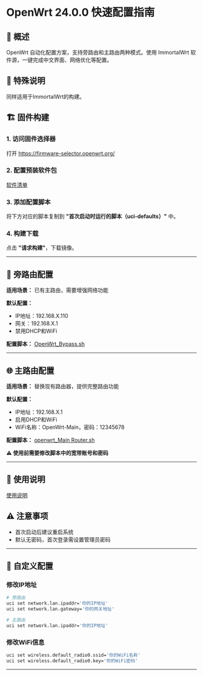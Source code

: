 # OpenWrt 24.0.0 快速配置指南

## 🎯 概述

OpenWrt 自动化配置方案，支持旁路由和主路由两种模式。使用 ImmortalWrt 软件源，一键完成中文界面、网络优化等配置。

## 📣 特殊说明

同样适用于ImmortalWrt的构建。

## 🏗️ 固件构建

### 1. 访问固件选择器
打开 https://firmware-selector.openwrt.org/

### 2. 配置预装软件包
[软件清单](https://github.com/OpenSourceVision/OpenWrt/blob/main/OpenWrt.md)
### 3. 添加配置脚本
将下方对应的脚本复制到 **"首次启动时运行的脚本（uci-defaults）"** 中。

### 4. 构建下载
点击 **"请求构建"**，下载镜像。

---

## 🔀 旁路由配置

**适用场景：** 已有主路由，需要增强网络功能

**默认配置：**
- IP地址：192.168.X.110
- 网关：192.168.X.1
- 禁用DHCP和WiFi

**配置脚本：** [OpenWrt_Bypass.sh](https://github.com/OpenSourceVision/OpenWrt/blob/main/OpenWrt_Bypass.sh)

---

## 🌐 主路由配置

**适用场景：** 替换现有路由器，提供完整路由功能

**默认配置：**
- IP地址：192.168.X.1
- 启用DHCP和WiFi
- WiFi名称：OpenWrt-Main，密码：12345678

**配置脚本：** [openwrt_Main Router.sh](https://github.com/OpenSourceVision/OpenWrt/blob/main/openwrt_Main%20Router.sh)

**⚠️ 使用前需要修改脚本中的宽带账号和密码**

---

## 📝 使用说明

[使用说明](https://github.com/OpenSourceVision/OpenWrt/blob/main/OpenWrt.md)

## ⚠️ 注意事项

- 首次启动后建议重启系统
- 默认无密码，首次登录需设置管理员密码

---

## 🔧 自定义配置

### 修改IP地址
```bash
# 旁路由
uci set network.lan.ipaddr='你的IP地址'
uci set network.lan.gateway='你的网关地址'

# 主路由
uci set network.lan.ipaddr='你的IP地址'
```

### 修改WiFi信息
```bash
uci set wireless.default_radio0.ssid='你的WiFi名称'
uci set wireless.default_radio0.key='你的WiFi密码'
```

---

